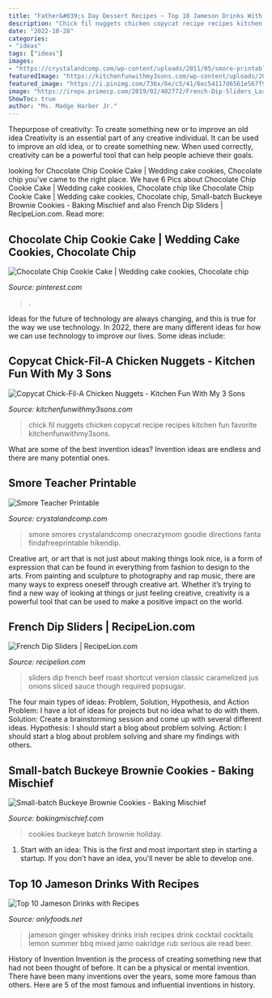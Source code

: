 ```yaml
---
title: "Father&#039;s Day Dessert Recipes ~ Top 10 Jameson Drinks With Recipes"
description: "Chick fil nuggets chicken copycat recipe recipes kitchen fun favorite kitchenfunwithmy3sons"
date: "2022-10-28"
categories:
- "ideas"
tags: ["ideas"]
images:
- "https://crystalandcomp.com/wp-content/uploads/2011/05/smore-printable-for-your-teacher.jpg"
featuredImage: "https://kitchenfunwithmy3sons.com/wp-content/uploads/2017/06/CopyCat-Chick-Fil-A-Chicken-Nuggets-2.jpg"
featured_image: "https://i.pinimg.com/736x/6e/c5/41/6ec54117d6561e567f97a94ecf93e715.jpg"
image: "https://irepo.primecp.com/2019/02/402772/French-Dip-Sliders_Large600_ID-3109862.jpg?v=3109862"
ShowToc: true
author: "Ms. Madge Harber Jr."
---
```



Thepurpose of creativity: To create something new or to improve an old idea
Creativity is an essential part of any creative individual. It can be used to improve an old idea, or to create something new. When used correctly, creativity can be a powerful tool that can help people achieve their goals.

	

		
looking for Chocolate Chip Cookie Cake | Wedding cake cookies, Chocolate chip you've came to the right place. We have 6 Pics about Chocolate Chip Cookie Cake | Wedding cake cookies, Chocolate chip like Chocolate Chip Cookie Cake | Wedding cake cookies, Chocolate chip, Small-batch Buckeye Brownie Cookies - Baking Mischief and also French Dip Sliders | RecipeLion.com. Read more:
		
    
## Chocolate Chip Cookie Cake | Wedding Cake Cookies, Chocolate Chip

<img loading=lazy src="https://i.pinimg.com/736x/6e/c5/41/6ec54117d6561e567f97a94ecf93e715.jpg" onerror="this.onerror=null;this.src='https://tse3.mm.bing.net/th?id=OIP.Q6KkQeOSRbw3h_DOrAzVSgHaJ3&amp;pid=15.1';" alt="Chocolate Chip Cookie Cake | Wedding cake cookies, Chocolate chip">

_Source: pinterest.com_

>. 

	

Ideas for the future of technology are always changing, and this is true for the way we use technology. In 2022, there are many different ideas for how we can use technology to improve our lives. Some ideas include: 

    
## Copycat Chick-Fil-A Chicken Nuggets - Kitchen Fun With My 3 Sons

<img loading=lazy src="https://kitchenfunwithmy3sons.com/wp-content/uploads/2017/06/CopyCat-Chick-Fil-A-Chicken-Nuggets-2.jpg" onerror="this.onerror=null;this.src='https://tse4.mm.bing.net/th?id=OIP.KMHr_2OYohvTKTFxIPleLwHaHa&amp;pid=15.1';" alt="Copycat Chick-Fil-A Chicken Nuggets - Kitchen Fun With My 3 Sons">

_Source: kitchenfunwithmy3sons.com_

>chick fil nuggets chicken copycat recipe recipes kitchen fun favorite kitchenfunwithmy3sons. 

	

What are some of the best invention ideas?
Invention ideas are endless and there are many potential ones.

    
## Smore Teacher Printable

<img loading=lazy src="https://crystalandcomp.com/wp-content/uploads/2011/05/smore-printable-for-your-teacher.jpg" onerror="this.onerror=null;this.src='https://tse4.mm.bing.net/th?id=OIP.xJswVHwpeJ2urzapXUni_wHaLH&amp;pid=15.1';" alt="Smore Teacher Printable">

_Source: crystalandcomp.com_

>smore smores crystalandcomp onecrazymom goodie directions fanta findafreeprintable hikendip. 

	

Creative art, or art that is not just about making things look nice, is a form of expression that can be found in everything from fashion to design to the arts. From painting and sculpture to photography and rap music, there are many ways to express oneself through creative art. Whether it’s trying to find a new way of looking at things or just feeling creative, creativity is a powerful tool that can be used to make a positive impact on the world.

    
## French Dip Sliders | RecipeLion.com

<img loading=lazy src="https://irepo.primecp.com/2019/02/402772/French-Dip-Sliders_Large600_ID-3109862.jpg?v=3109862" onerror="this.onerror=null;this.src='https://tse4.mm.bing.net/th?id=OIP.rqmNAu3vbo4hrMF8H3-knQHaLH&amp;pid=15.1';" alt="French Dip Sliders | RecipeLion.com">

_Source: recipelion.com_

>sliders dip french beef roast shortcut version classic caramelized jus onions sliced sauce though required popsugar. 

	

The four main types of ideas: Problem, Solution, Hypothesis, and Action
Problem: I have a lot of ideas for projects but no idea what to do with them.
Solution: Create a brainstorming session and come up with several different ideas.
Hypothesis: I should start a blog about problem solving.
Action: I should start a blog about problem solving and share my findings with others.

    
## Small-batch Buckeye Brownie Cookies - Baking Mischief

<img loading=lazy src="https://bakingmischief.com/wp-content/uploads/2016/11/small-batch-buckeye-brownie-cookies-image-feature.jpg" onerror="this.onerror=null;this.src='https://tse2.mm.bing.net/th?id=OIP.Z4f_Q9kS7h03EPAGvdmH3gHaLI&amp;pid=15.1';" alt="Small-batch Buckeye Brownie Cookies - Baking Mischief">

_Source: bakingmischief.com_

>cookies buckeye batch brownie holiday. 

	

1. Start with an idea: This is the first and most important step in starting a startup. If you don't have an idea, you'll never be able to develop one. 

    
## Top 10 Jameson Drinks With Recipes

<img loading=lazy src="http://www.onlyfoods.net/wp-content/uploads/2017/04/Ginger-Lemon-Jameson-Whiskey-Drinks.jpg" onerror="this.onerror=null;this.src='https://tse3.mm.bing.net/th?id=OIP.zamNwdbV5GCjEAIiryVK0wAAAA&amp;pid=15.1';" alt="Top 10 Jameson Drinks with Recipes">

_Source: onlyfoods.net_

>jameson ginger whiskey drinks irish recipes drink cocktail cocktails lemon summer bbq mixed jamo oakridge rub serious ale read beer. 

	

History of Invention
Invention is the process of creating something new that had not been thought of before. It can be a physical or mental invention. There have been many inventions over the years, some more famous than others. Here are 5 of the most famous and influential inventions in history.

